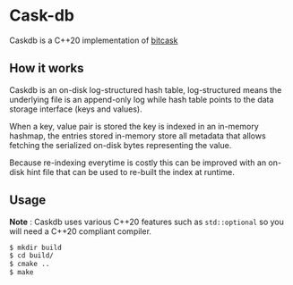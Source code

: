 # Cask-db

Caskdb is a C++20 implementation of [bitcask](https://riak.com/assets/bitcask-intro.pdf)

## How it works

Caskdb is an on-disk log-structured hash table, log-structured means the underlying file
is an append-only log while hash table points to the data storage interface (keys and values).

When a key, value pair is stored the key is indexed in an in-memory hashmap, the entries stored
in-memory store all metadata that allows fetching the serialized on-disk bytes representing the
value.

Because re-indexing everytime is costly this can be improved with an on-disk hint file that can
be used to re-built the index at runtime.

## Usage

**Note** : Caskdb uses various C++20 features such as `std::optional` so you will need a C++20
compliant compiler.

```sh
$ mkdir build
$ cd build/
$ cmake ..
$ make
```
